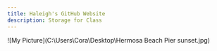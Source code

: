 ```yaml
---
title: Haleigh's GitHub Website
description: Storage for Class
---
```

![My Picture](C:\Users\Cora\Desktop\Hermosa Beach Pier sunset.jpg)

